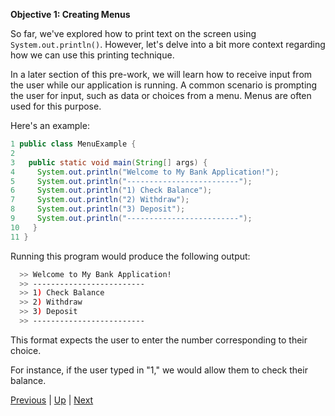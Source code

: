 **Objective 1: Creating Menus**

So far, we've explored how to print text on the screen using `System.out.println()`. However, let's delve into a bit more context regarding how we can use this printing technique.

In a later section of this pre-work, we will learn how to receive input from the user while our application is running. A common scenario is prompting the user for input, such as data or choices from a menu. Menus are often used for this purpose.

Here's an example:

```java
1 public class MenuExample {
2
3   public static void main(String[] args) {
4     System.out.println("Welcome to My Bank Application!");
5     System.out.println("-------------------------");
6     System.out.println("1) Check Balance");
7     System.out.println("2) Withdraw");
8     System.out.println("3) Deposit");  
9     System.out.println("-------------------------");
10   }
11 }
```

Running this program would produce the following output:

```bash
  >> Welcome to My Bank Application!
  >> -------------------------
  >> 1) Check Balance
  >> 2) Withdraw
  >> 3) Deposit
  >> -------------------------
```

This format expects the user to enter the number corresponding to their choice.

For instance, if the user typed in "1," we would allow them to check their balance.

[Previous](objective1-sysout.md) | [Up](README.md) | [Next](objective1-labs1.md)